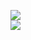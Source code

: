 [![](https://img.shields.io/badge/Made%20With-Github%20Spray-lightgrey.svg?style=for-the-badge&logo=github)](https://github.com/Annihil/github-spray#13089)  
[![](https://i.imgur.com/2DrTn0Z.gif)](https://github.com/Annihil/github-spray)